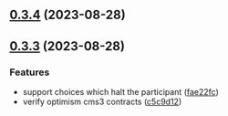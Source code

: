 

## [0.3.4](https://github.com/polysensus/chaintrap-contracts/compare/v0.3.3...v0.3.4) (2023-08-28)

## [0.3.3](https://github.com/polysensus/chaintrap-contracts/compare/v0.3.2...v0.3.3) (2023-08-28)


### Features

* support choices which halt the participant ([fae22fc](https://github.com/polysensus/chaintrap-contracts/commit/fae22fc2e595e4de9fd0b2e0bf9abb38200d38a5))
* verify optimism cms3 contracts ([c5c9d12](https://github.com/polysensus/chaintrap-contracts/commit/c5c9d12a0ebec5f4d9a2551241fe7367c998be3b))